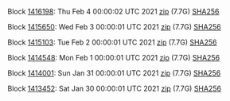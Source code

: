 Block [1416198](https://insight.dash.org/insight/block/0000000000000015bc0463405e91878f8469bbbbb301380480535274dcb1ba93): Thu Feb  4 00:00:02 UTC 2021 [zip](https://dash-bootstrap.ams3.digitaloceanspaces.com/mainnet/2021-02-04/bootstrap.dat.zip) (7.7G) [SHA256](https://dash-bootstrap.ams3.digitaloceanspaces.com/mainnet/2021-02-04/sha256.txt)

Block [1415650](https://insight.dash.org/insight/block/000000000000000a3edf413a85c511b4db71c78374fd8753f002152b8acb2064): Wed Feb  3 00:00:01 UTC 2021 [zip](https://dash-bootstrap.ams3.digitaloceanspaces.com/mainnet/2021-02-03/bootstrap.dat.zip) (7.7G) [SHA256](https://dash-bootstrap.ams3.digitaloceanspaces.com/mainnet/2021-02-03/sha256.txt)

Block [1415103](https://insight.dash.org/insight/block/000000000000000d8729ae2491c9457b18c0155a89da355bfe4db00fe113653b): Tue Feb  2 00:00:01 UTC 2021 [zip](https://dash-bootstrap.ams3.digitaloceanspaces.com/mainnet/2021-02-02/bootstrap.dat.zip) (7.7G) [SHA256](https://dash-bootstrap.ams3.digitaloceanspaces.com/mainnet/2021-02-02/sha256.txt)

Block [1414548](https://insight.dash.org/insight/block/0000000000000010df96b35ada874a2e2cd3104ae538e5d41d2be77fe5492476): Mon Feb  1 00:00:01 UTC 2021 [zip](https://dash-bootstrap.ams3.digitaloceanspaces.com/mainnet/2021-02-01/bootstrap.dat.zip) (7.7G) [SHA256](https://dash-bootstrap.ams3.digitaloceanspaces.com/mainnet/2021-02-01/sha256.txt)

Block [1414001](https://insight.dash.org/insight/block/0000000000000007d656ff5204ead47c44949fd00f017e5fc6ac2975c07b4348): Sun Jan 31 00:00:01 UTC 2021 [zip](https://dash-bootstrap.ams3.digitaloceanspaces.com/mainnet/2021-01-31/bootstrap.dat.zip) (7.7G) [SHA256](https://dash-bootstrap.ams3.digitaloceanspaces.com/mainnet/2021-01-31/sha256.txt)

Block [1413452](https://insight.dash.org/insight/block/000000000000000d6b63328d48f3b7f81ae1ecbece6df56ca80217a2231dbcf8): Sat Jan 30 00:00:01 UTC 2021 [zip](https://dash-bootstrap.ams3.digitaloceanspaces.com/mainnet/2021-01-30/bootstrap.dat.zip) (7.7G) [SHA256](https://dash-bootstrap.ams3.digitaloceanspaces.com/mainnet/2021-01-30/sha256.txt)
